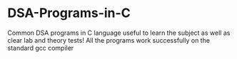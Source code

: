 # DSA-Programs-in-C
Common DSA programs in C language useful to learn the subject as well as clear lab and theory tests!
All the programs work successfully on the standard gcc compiler
